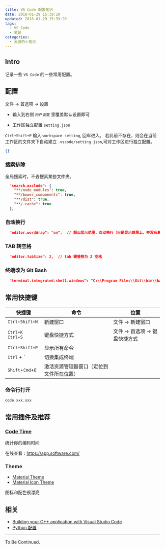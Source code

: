 ```yaml
---
title: VS Code 配置笔记
date: 2018-01-29 15:39:20
updated: 2018-01-29 15:39:20
tags:
  - VS Code
  - 笔记
categories:
  - 云游的小笔记
---
```


## Intro

记录一些 `VS Code` 的一些常用配置。

<!-- more -->

## 配置

文件 -> 首选项 -> 设置

- 输入到右侧 `用户设置` 里覆盖默认设置即可

- 工作区独立配置 `setting.json`

`Ctrl+Shift+P` 输入 `workspace setting`, 回车进入。
若此前不存在，则会在当前工作区的文件夹下自动建立 `.vscode/setting.json`,可对工作区进行独立配置。

```json
{}
```

### 搜索排除

全局搜索时，不去搜索某些文件夹。

```json
  "search.exclude": {
    "**/node_modules": true,
    "**/bower_components": true,
    "**/dist": true,
    "**/.cache": true
  },
```

### 自动换行

```json
  "editor.wordWrap": "on",  // 超出显示范围，自动换行（只是显示效果上，并没有真正换行）
```

### TAB 转空格

```json
  "editor.tabSize": 2,  // tab 键替换为 2 空格
```

### 终端改为 Git Bash

```json
  "terminal.integrated.shell.windows": "C:\\Program Files\\Git\\bin\\bash.exe",
```

## 常用快捷键

| 快捷键            | 命令                                     | 位置                           |
| ----------------- | ---------------------------------------- | ------------------------------ |
| `Ctrl+Shift+N`    | 新建窗口                                 | 文件 -> 新建窗口               |
| `Ctrl+K Ctrl+S`   | 键盘快捷方式                             | 文件 -> 首选项 -> 键盘快捷方式 |
| `Ctrl+Shift+P`    | 显示所有命令                             |                                |
| `Ctrl` + `` ` ``  | 切换集成终端                             |                                |
| `Shift`+`Cmd`+`E` | 激活资源管理器窗口（定位到文件所在位置） |                                |

### 命令行打开

```sh
code xxx.xxx
```

## 常用插件及推荐

### [Code Time](https://marketplace.visualstudio.com/items?itemName=softwaredotcom.swdc-vscode)

统计你的编码时间

在线查看：<https://app.software.com/>

### Theme

- [Material Theme](https://marketplace.visualstudio.com/items?itemName=Equinusocio.vsc-material-theme)
- [Material Icon Theme](https://marketplace.visualstudio.com/items?itemName=PKief.material-icon-theme)

图标和配色很漂亮

## 相关

- [Building your C++ application with Visual Studio Code](https://devblogs.microsoft.com/cppblog/building-your-c-application-with-visual-studio-code/)
- [Python 配置](https://yunyoujun.cn/note/python-growth-path/#编辑器)

---

To Be Continued.
